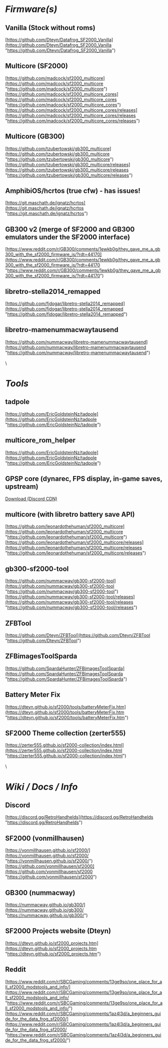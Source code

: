 # ***Firmware(s)***
## Vanilla (Stock without roms)
[https://github.com/Dteyn/Datafrog_SF2000_Vanilla](https://github.com/Dteyn/Datafrog_SF2000_Vanilla "https://github.com/Dteyn/Datafrog_SF2000_Vanilla")

## Multicore (SF2000)
[https://github.com/madcock/sf2000_multicore](https://github.com/madcock/sf2000_multicore "https://github.com/madcock/sf2000_multicore")
[https://github.com/madcock/sf2000_multicore_cores](https://github.com/madcock/sf2000_multicore_cores "https://github.com/madcock/sf2000_multicore_cores")
[https://github.com/madcock/sf2000_multicore_cores/releases](https://github.com/madcock/sf2000_multicore_cores/releases "https://github.com/madcock/sf2000_multicore_cores/releases")

## Multicore (GB300)
[https://github.com/tzubertowski/gb300_multicore](https://github.com/tzubertowski/gb300_multicore "https://github.com/tzubertowski/gb300_multicore")
[https://github.com/tzubertowski/gb300_multicore/releases](https://github.com/tzubertowski/gb300_multicore/releases "https://github.com/tzubertowski/gb300_multicore/releases")

## AmphibiOS/hcrtos (true cfw) - has issues!
[https://git.maschath.de/ignatz/hcrtos](https://git.maschath.de/ignatz/hcrtos "https://git.maschath.de/ignatz/hcrtos")

## GB300 v2 (merge of SF2000 and GB300 emulators under the SF2000 interface)
[https://www.reddit.com/r/GB300/comments/1ewkb0g/they_gave_me_a_gb300_with_the_sf2000_firmware_is/?rdt=44170](https://www.reddit.com/r/GB300/comments/1ewkb0g/they_gave_me_a_gb300_with_the_sf2000_firmware_is/?rdt=44170 "https://www.reddit.com/r/GB300/comments/1ewkb0g/they_gave_me_a_gb300_with_the_sf2000_firmware_is/?rdt=44170")

## libretro-stella2014_remapped
[https://github.com/fjdogar/libretro-stella2014_remapped](https://github.com/fjdogar/libretro-stella2014_remapped "https://github.com/fjdogar/libretro-stella2014_remapped")

## libretro-mamenummacwaytausend
[https://github.com/nummacway/libretro-mamenummacwaytausend](https://github.com/nummacway/libretro-mamenummacwaytausend "https://github.com/nummacway/libretro-mamenummacwaytausend")
\
\
\
# ***Tools***
## tadpole
[https://github.com/EricGoldsteinNz/tadpole](https://github.com/EricGoldsteinNz/tadpole "https://github.com/EricGoldsteinNz/tadpole")

## multicore_rom_helper
[https://github.com/EricGoldsteinNz/tadpole](https://github.com/EricGoldsteinNz/tadpole "https://github.com/EricGoldsteinNz/tadpole")

## GPSP core (dynarec, FPS display, in-game saves, upstream)
[Download (Discord CDN)](https://cdn.discordapp.com/attachments/1099465777825972347/1273058430105686098/sf2000-gpsp-dynarec-saves-fps-14-08-2024.zip?ex=6707b84e&is=670666ce&hm=8dec3682312d4f2f2aa2311bade3fd1054bfd55f26197fb3b23125b3e959c836& "Download (Discord CDN)")

## multicore (with libretro battery save API)
[https://github.com/leonardothehuman/sf2000_multicore](https://github.com/leonardothehuman/sf2000_multicore "https://github.com/leonardothehuman/sf2000_multicore")
[https://github.com/leonardothehuman/sf2000_multicore/releases](https://github.com/leonardothehuman/sf2000_multicore/releases "https://github.com/leonardothehuman/sf2000_multicore/releases")

## gb300-sf2000-tool
[https://github.com/nummacway/gb300-sf2000-tool](https://github.com/nummacway/gb300-sf2000-tool "https://github.com/nummacway/gb300-sf2000-tool")
[https://github.com/nummacway/gb300-sf2000-tool/releases](https://github.com/nummacway/gb300-sf2000-tool/releases "https://github.com/nummacway/gb300-sf2000-tool/releases")

## ZFBTool
[https://github.com/Dteyn/ZFBTool](https://github.com/Dteyn/ZFBTool "https://github.com/Dteyn/ZFBTool")

## ZFBimagesToolSparda
[https://github.com/SpardaHunter/ZFBimagesToolSparda](https://github.com/SpardaHunter/ZFBimagesToolSparda "https://github.com/SpardaHunter/ZFBimagesToolSparda")

## Battery Meter Fix
[https://dteyn.github.io/sf2000/tools/batteryMeterFix.htm](https://dteyn.github.io/sf2000/tools/batteryMeterFix.htm "https://dteyn.github.io/sf2000/tools/batteryMeterFix.htm")

## SF2000 Theme collection (zerter555)
[https://zerter555.github.io/sf2000-collection/index.html](https://zerter555.github.io/sf2000-collection/index.html "https://zerter555.github.io/sf2000-collection/index.html")
\
\
\
# ***Wiki / Docs / Info***
## Discord
[https://discord.gg/RetroHandhelds](https://discord.gg/RetroHandhelds "https://discord.gg/RetroHandhelds")

## SF2000 (vonmillhausen)
[https://vonmillhausen.github.io/sf2000/](https://vonmillhausen.github.io/sf2000/ "https://vonmillhausen.github.io/sf2000/")
[https://github.com/vonmillhausen/sf2000](https://github.com/vonmillhausen/sf2000 "https://github.com/vonmillhausen/sf2000")

## GB300 (nummacway)
[https://nummacway.github.io/gb300/](https://nummacway.github.io/gb300/ "https://nummacway.github.io/gb300/")

## SF2000 Projects website (Dteyn)
[https://dteyn.github.io/sf2000_projects.htm](https://dteyn.github.io/sf2000_projects.htm "https://dteyn.github.io/sf2000_projects.htm")

## Reddit
[https://www.reddit.com/r/SBCGaming/comments/13ge9so/one_place_for_all_sf2000_modstools_and_info/](https://www.reddit.com/r/SBCGaming/comments/13ge9so/one_place_for_all_sf2000_modstools_and_info/ "https://www.reddit.com/r/SBCGaming/comments/13ge9so/one_place_for_all_sf2000_modstools_and_info/")
[https://www.reddit.com/r/SBCGaming/comments/1az4l3d/a_beginners_guide_for_the_data_frog_sf2000/](https://www.reddit.com/r/SBCGaming/comments/1az4l3d/a_beginners_guide_for_the_data_frog_sf2000/ "https://www.reddit.com/r/SBCGaming/comments/1az4l3d/a_beginners_guide_for_the_data_frog_sf2000/")
